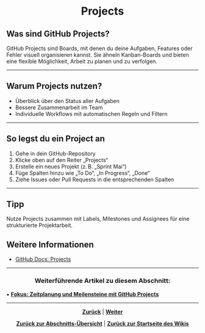 # <p align="center">Projects</p>

## Was sind GitHub Projects?

GitHub Projects sind Boards, mit denen du deine Aufgaben, Features oder Fehler visuell organisieren kannst. Sie ähneln Kanban-Boards und bieten eine flexible Möglichkeit, Arbeit zu planen und zu verfolgen.

---

## Warum Projects nutzen?

- Überblick über den Status aller Aufgaben
- Bessere Zusammenarbeit im Team
- Individuelle Workflows mit automatischen Regeln und Filtern

---

## So legst du ein Project an

1. Gehe in dein GitHub-Repository
2. Klicke oben auf den Reiter „Projects“
3. Erstelle ein neues Projekt (z. B. „Sprint Mai“)
4. Füge Spalten hinzu wie „To Do“, „In Progress“, „Done“
5. Ziehe Issues oder Pull Requests in die entsprechenden Spalten

---

## Tipp

Nutze Projects zusammen mit Labels, Milestones und Assignees für eine strukturierte Projektarbeit.

## Weitere Informationen

- [GitHub Docs: Projects](https://docs.github.com/de/projects/learn-github-projects)

---

### <p align="center">Weiterführende Artikel zu diesem Abschnitt:</p>

▪ [**Fokus: Zeitplanung und Meilensteine mit GitHub Projects**](/docs/04-tools/01-github/04-issues/06-projects/01-zeitplanung/README.md) </br>

---

<p align="center">
<a href="/docs/04-tools/01-github/04-issues/05-milestones/README.md"><strong>Zurück</strong></a> | 
<a href="/docs/04-tools/01-github/04-issues/06-projects/01-zeitplanung/README.md"><strong>Weiter</strong></a>
</p>

<p align="center">
<a href="/docs/04-tools/01-github/04-issues/README.md/#dieses-kapitel-beinhaltet-folgende-abschnitte"><strong>Zurück zur Abschnitts-Übersicht</strong></a> | <a href="/docs/00-willkommen/README.md"><strong>Zurück zur Startseite des Wikis</strong></a>
</p>
